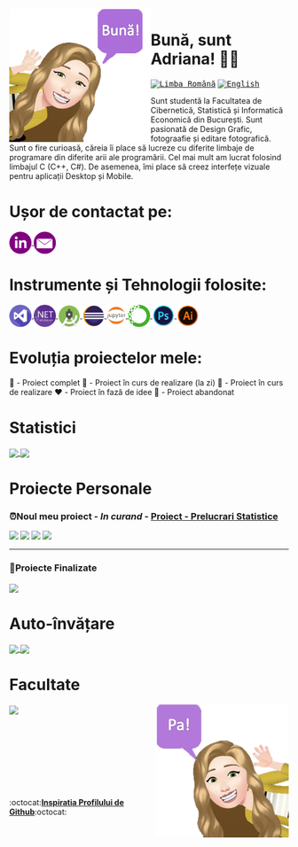 <a>
     <img src = "https://github.com/Adriana-Giol/Adriana-Giol/blob/main/Logo/RoBavatar.png" width = "auto" height="240px" align = "left"/> 
</a>

# Bună, sunt Adriana! 👋🏻

<kbd>[<img title="Limba Română" alt="Limba Română" src="https://user-images.githubusercontent.com/60271540/116548645-3687e500-a8fd-11eb-946e-9309066a2985.png" width="30">](https://github.com/Adriana-Giol/Adriana-Giol/edit/main/Translations/README.ro.md)</kbd>
<kbd>[<img title="English" alt="English" src="https://user-images.githubusercontent.com/60271540/116549222-e2c9cb80-a8fd-11eb-8162-8d5aab49336d.png" width="30">](https://github.com/Adriana-Giol/Adriana-Giol/blob/main/README.md)</kbd>

<!--<kbd>[<img title="Française" alt="Française" src="https://user-images.githubusercontent.com/60271540/116549067-bc0b9500-a8fd-11eb-89a6-8fb32d308b43.png" width="30">]()</kbd>
<kbd>[<img title="한국어" alt="한국어" src="https://user-images.githubusercontent.com/60271540/116549395-16a4f100-a8fe-11eb-8316-6f08c963e339.png" width="30">]()</kbd>
-->
Sunt studentă la Facultatea de Cibernetică, Statistică și Informatică Economică din București. Sunt pasionată de Design Grafic, fotograafie și editare fotografică. Sunt o fire curioasă, căreia îi place să lucreze cu diferite limbaje de programare din diferite arii ale programării. Cel mai mult am lucrat folosind limbajul C (C++, C#). De asemenea, îmi place să creez interfețe vizuale pentru aplicații Desktop și Mobile.

# Ușor de contactat pe:
<a href = "https://www.linkedin.com/in/adriana-giol-4a4b3b154/">
    <img src = "https://github.com/Adriana-Giol/Adriana-Giol/blob/main/Logo/linkedin2.png" alt="Linkedin" width = "auto" height="40px" align="center" title="Linkedin"/>
</a>
<a href = "mailto:gioladriana@yahoo.com/">
    <img src = "https://github.com/Adriana-Giol/Adriana-Giol/blob/main/Logo/email.png" alt="Email" width = "auto" height="40px" align="center"title="Email" />
</a>

# Instrumente și Tehnologii folosite:
<a href = "https://visualstudio.microsoft.com/">
    <img src = "https://github.com/Adriana-Giol/Adriana-Giol/blob/main/Logo/visualstudio.png" alt="Visual Studio" width = "auto" height="40px" align="center" title="Microsoft Visual Studio" />
</a>
<a href = "https://dotnet.microsoft.com/download/dotnet-framework">
    <img src = "https://github.com/Adriana-Giol/Adriana-Giol/blob/main/Logo/dot.png" alt=".NET Framework" width = "auto" height="40px" align="center" title=".NET Framework" />
</a>
<a href = "https://developer.android.com/studio">
    <img src = "https://github.com/Adriana-Giol/Adriana-Giol/blob/main/Logo/android.png" alt="Android SDK" width = "auto" height="40px" align="center" title="Android SDK" />
</a>
<a href = "https://www.eclipse.org/downloads/">
    <img src = "https://github.com/Adriana-Giol/Adriana-Giol/blob/main/Logo/eclipse.png" alt="Eclipse" width = "auto" height="40px" align="center" title="Eclipse"/>
</a>
<a href="https://jupyter.org/"/>
    <img src = "https://github.com/Adriana-Giol/Adriana-Giol/blob/main/Logo/ju.png" alt="Jupyter Lab" width = "auto" height="40px" align="center"title="Jupyter Lab" /> 
</a> 

<a href = "https://www.anaconda.com/">
    <img src = "https://github.com/Adriana-Giol/Adriana-Giol/blob/main/Logo/anaconda.png" alt="Anaconda" width = "auto" height="40px" align="center" title="Anaconda" />
</a>
<a href = "https://www.adobe.com/products/photoshop.html/">
    <img src = "https://github.com/Adriana-Giol/Adriana-Giol/blob/main/Logo/photoshop.png" alt="Photoshop" width = "auto" height="40px" align="center"title="Adobe Photoshop" />
</a>
<a href = "https://www.adobe.com/products/illustrator.html/">
    <img src = "https://github.com/Adriana-Giol/Adriana-Giol/blob/main/Logo/Ai.png" alt="Illustrator" width = "auto" height="40px" align="center"title="Adobe Illustrator" />
</a>

# Evoluția proiectelor mele:
💚 - Proiect complet
💛 - Proiect în curs de realizare (la zi)
🧡 - Proiect în curs de realizare
❤️ - Proiect în fază de idee
🖤 - Proiect abandonat
     
# Statistici
<a href = "https://github.com/Adriana-Giol?tab=repositories">
  <img align = "center" src = "https://github-readme-stats.vercel.app/api?username=Adriana-Giol&count_private=true&show_icons=true&theme=jolly&include_all_commits=true&card_width=50px" />
</a>               
<a href = "https://github.com/Adriana-Giol?tab=repositories">
  <img align = "center" src = "https://github-readme-stats.vercel.app/api/top-langs/?username=Adriana-Giol&langs_count=5&count_private=true&theme=jolly&layout=compact&card_width=250px" />
</a>

# Proiecte Personale
### ⏰Noul meu proiect - *In curand* - [Proiect - Prelucrari Statistice](https://github.com/Adriana-Giol/Proiect-Prelucrari-Statistice)
<p float="left">
  <img src="https://user-images.githubusercontent.com/60271540/116773072-d6f41b80-aa5b-11eb-91d3-f7e24b5d3604.png" width="230" />
  <img src="https://user-images.githubusercontent.com/60271540/116773083-f2f7bd00-aa5b-11eb-870f-7731d808341b.png" width="230" /> 
  <img src="https://user-images.githubusercontent.com/60271540/116773089-ff7c1580-aa5b-11eb-82c6-181a2854a51c.png" width="230"/>
  <img src="https://user-images.githubusercontent.com/60271540/116773194-b1b3dd00-aa5c-11eb-8746-9f0569f6e886.png" width="230" />
</p>

--------------------------------------------------------
<!--
<a href = "https://github.com/Adriana-Giol/Proiect-Prelucrari-Statistice">
  <img src = "https://github-readme-stats.vercel.app/api/pin/?username=Adriana-Giol&repo=Proiect-Prelucrari-Statistice&theme=jolly&hide_border" align = "center"/>
</a>
-->

### 💚Proiecte Finalizate
<a href = "https://github.com/Adriana-Giol/Pachete-Software">
  <img src = "https://github-readme-stats.vercel.app/api/pin/?username=Adriana-Giol&repo=Pachete-Software&theme=jolly&hide_border" align = "center"/>
</a>

<!--
-<a href = "https://github.com/Adriana-Giol/Hogwarts-Library">
  <img src = "https://github-readme-stats.vercel.app/api/pin/?username=Adriana-Giol&repo=Hogwarts-Library&theme=jolly&hide_border" align = "center"/>
</a>
-->

# Auto-învățare
<a href = "https://github.com/Adriana-Giol/Workspace-Calitate-si-Testare-Software">
  <img src = "https://github-readme-stats.vercel.app/api/pin/?username=Adriana-Giol&repo=Workspace-Calitate-si-Testare-Software&theme=jolly&hide_border" align = "center"/>
</a>

</a>
<a href = "https://github.com/Adriana-Giol/Baze-de-Date-Relationale">
  <img src = "https://github-readme-stats.vercel.app/api/pin/?username=Adriana-Giol&repo=Baze-de-Date-Relationale&theme=jolly&hide_border" align = "center"/>
</a>



# Facultate
<a href = "https://github.com/Adriana-Giol/CTS_1088_laborator">
  <img src = "https://github-readme-stats.vercel.app/api/pin/?username=Adriana-Giol&repo=CTS_1088_laborator&theme=jolly&hide_border" align = "center"/>
</a>
<!--<a href = "https://github.com/Adriana-Giol/Programare-Aplicatii-Windows">
  <img src = "https://github-readme-stats.vercel.app/api/pin/?username=Adriana-Giol&repo=Programare-Aplicatii-Windows&theme=jolly&hide_border" align = "center"/>
</a>
<a href = "https://github.com/Adriana-Giol/Structuri-de-Date">
  <img src = "https://github-readme-stats.vercel.app/api/pin/?username=Adriana-Giol&repo=Structuri-de-Date&theme=jolly&hide_border" align = "center"/>
</a>
<a href = "https://github.com/Adriana-Giol/Programare-Orientata-Obiect">
  <img src = "https://github-readme-stats.vercel.app/api/pin/?username=Adriana-Giol&repo=Programare-Orientata-Obiect&theme=jolly&hide_border" align = "center"/>
</a>
<a href = "https://github.com/Adriana-Giol/Programare-Aplicatii-Windows">
  <img src = "https://github-readme-stats.vercel.app/api/pin/?username=Adriana-Giol&repo=Programare-Aplicatii-Windows&theme=jolly&hide_border" align = "center"/>
</a> -->

<a>
     <img src = "https://github.com/Adriana-Giol/Adriana-Giol/blob/main/Logo/AvatarRoBye.png" width = "auto" height="240px" align = "right"/> 
</a>

</br>
</br>
</br>
</br> 
</br>
</br>
</br>
</br>
</br>


:octocat:[**Inspiratia Profilului de Github**](https://www.blogdeit.ro/cum-sa-iti-faci-o-pagina-de-github-personalizata/):octocat:

<!--
**Adriana-Giol/Adriana-Giol** is a ✨ _special_ ✨ repository because its `README.md` (this file) appears on your GitHub profile.

<!-- https://github.com/anuraghazra/github-readme-stats/blob/master/themes/README.md -- Theme Statistici github
https://github.com/anuraghazra/github-readme-stats#customization
[![trophy](https://github-profile-trophy.vercel.app/?username=Adriana-Giol&theme=onedark)](https://github.com/ryo-ma/github-profile-trophy) = Trophy
-->
